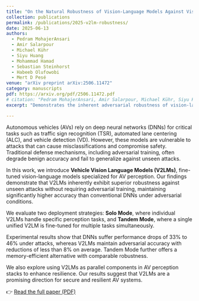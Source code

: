 ```yaml
---
title: "On the Natural Robustness of Vision-Language Models Against Visual Perception Attacks in Autonomous Driving"
collection: publications
permalink: /publications/2025-v2lm-robustness/
date: 2025-06-13
authors:
  - Pedram MohajerAnsari
  - Amir Salarpour
  - Michael Kühr
  - Siyu Huang
  - Mohammad Hamad
  - Sebastian Steinhorst
  - Habeeb Olufowobi
  - Mert D Pesé
venue: "arXiv preprint arXiv:2506.11472"
category: manuscripts
pdf: https://arxiv.org/pdf/2506.11472.pdf
# citation: "Pedram MohajerAnsari, Amir Salarpour, Michael Kühr, Siyu Huang, Mohammad Hamad, Sebastian Steinhorst, Habeeb Olufowobi, Mert D Pesé. <i>On the Natural Robustness of Vision-Language Models Against Visual Perception Attacks in Autonomous Driving</i>. arXiv preprint arXiv:2506.11472, 2025."
excerpt: "Demonstrates the inherent adversarial robustness of vision-language models for autonomous vehicle perception without adversarial training."

---
```


Autonomous vehicles (AVs) rely on deep neural networks (DNNs) for critical tasks such as traffic sign recognition (TSR), automated lane centering (ALC), and vehicle detection (VD). However, these models are vulnerable to attacks that can cause misclassifications and compromise safety. Traditional defense mechanisms, including adversarial training, often degrade benign accuracy and fail to generalize against unseen attacks.

In this work, we introduce **Vehicle Vision Language Models (V2LMs)**, fine-tuned vision-language models specialized for AV perception. Our findings demonstrate that V2LMs inherently exhibit superior robustness against unseen attacks without requiring adversarial training, maintaining significantly higher accuracy than conventional DNNs under adversarial conditions.

We evaluate two deployment strategies: **Solo Mode**, where individual V2LMs handle specific perception tasks, and **Tandem Mode**, where a single unified V2LM is fine-tuned for multiple tasks simultaneously.

Experimental results show that DNNs suffer performance drops of 33% to 46% under attacks, whereas V2LMs maintain adversarial accuracy with reductions of less than 8% on average. Tandem Mode further offers a memory-efficient alternative with comparable robustness.

We also explore using V2LMs as parallel components in AV perception stacks to enhance resilience. Our results suggest that V2LMs are a promising direction for secure and resilient AV systems.

👉 [Read the full paper (PDF)](/files/2025-v2lm-robustness.pdf)
